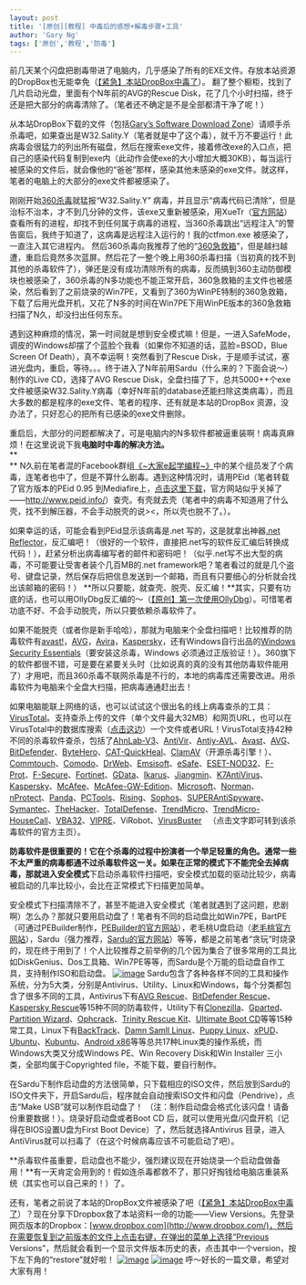 ```yaml
---
layout: post
title: '[原创][教程] 中毒后的感想+解毒步骤+工具'
author: 'Gary Ng'
tags: ['原创','教程','防毒']
---
```


前几天某个闪盘把剧毒带进了电脑内，几乎感染了所有的EXE文件。存放本站资源的DropBox也无能幸免（[【紧急】本站DropBox中毒了](http://garyngzhongbo.blogspot.com/2012/09/dropbox.html)）。
翻了整个橱柜，找到了几片启动光盘，里面有个N年前的AVG的Rescue
Disk，花了几个小时扫描，终于还是把大部分的病毒清除了。（笔者还不确定是不是全部都清干净了呢！）  
  
从本站DropBox下载的文件（包括[Gary’s Software Download
Zone](http://garyzone.tk/)）请顺手杀杀毒吧，如果查出是W32.Sality.Y（笔者就是中了这个毒），就千万不要运行！此病毒会很猛力的列出所有磁盘，然后在搜索exe文件，接着修改exe的入口点，把自己的感染代码复制到exe内（此动作会使exe的大小增加大概30KB），每当运行被感染的文件后，就会像他的“爸爸”那样，感染其他未感染的exe文件。就这样，笔者的电脑上的大部分的exe文件都被感染了。  
  
刚刚开始[360杀毒](http://sd.360.cn/)就猛报“W32.Sality.Y”
病毒，并且显示“病毒代码已清除”，但是治标不治本，才不到几分钟的文件，该exe又重新被感染，用XueTr（[官方网站](http://www.xuetr.com/?p=25)）查看所有的进程，却找不到任何属于病毒的进程，当360杀毒跳出“远程注入”的警告窗后，我终于知道了，这病毒是远程注入运行的！我的ctfmon.exe
被感染了，一直注入其它进程内。
然后360杀毒向我推荐了他的“[360急救箱](http://www.360.cn/jijiuxiang/index.html)”，但是越扫越遭，重启后竟然多次蓝屏。然后花了一整个晚上用360杀毒扫描（当初真的找不到其他的杀毒软件了），弹还是没有成功清除所有的病毒，反而搞到360主动防御模块也被感染了，360杀毒的N多功能也不能正常开启，360急救箱的主文件也被感染，然后看到了之前烧录的Win7PE，又看到了360为WinPE特制的360急救箱，下载了后用光盘开机，又花了N多的时间在Win7PE下用WinPE版本的360急救箱扫描了N久，却没扫出任何东东。  
  
遇到这种麻烦的情况，第一时间就是想到安全模式嘛！但是，一进入SafeMode，调皮的Windows却摆了个蓝脸个我看（如果你不知道的话，蓝脸=BSOD，Blue
Screen Of Death），真不幸运啊！突然看到了Rescue
Disk，于是顺手试试，塞进光盘内，重启，等待。。。终于进入了N年前用Sardu（什么来的？下面会说～）制作的Live
CD，选择了AVG Rescue
Disk，全盘扫描了下，总共5000++个exe文件被感染W32.Sality.Y病毒（幸好N年前的database还能扫除这类病毒），而且大多数的都是程序的exe文件、笔者的程序、还有就是本站的DropBox
资源，没办法了，只好忍心的把所有已感染的exe文件删除。
  
重启后，大部分的问题都解决了，可是电脑内的N多软件都被逼重装啊！病毒真麻烦！在这里说说下我**电脑时中毒的解决方法。**  
 **  
**
N久前在笔者混的Facebook群组[《~大家e起学编程~》](https://www.facebook.com/groups/179492442143038/)中的某个组员发了个病毒，连笔者也中了，但是不算什么剧毒。遇到这种情况时，请用PEid（笔者转载了官方版本的PEid
0.95
到Mediafire上，[点击这里下载](http://www.mediafire.com/?wl40w3l026l19sc)，官方网站似乎关掉了——<http://www.peid.info/>）查壳。有壳就去壳（笔者中的病毒不知道用了什么壳，找不到解压器，不会手动脱壳的说\><，所以壳也脱不了。）。  
  
如果幸运的话，可能会看到PEid显示该病毒是.net 写的，这是就拿出神器[.net
Reflector](http://www.mediafire.com/download.php?9dfffi6xdgaqoxm)，反汇编吧！（很好的一个软件，直接把.net写的软件反汇编后转换成代码！），赶紧分析出病毒编写者的邮件和密码吧！（似乎.net写不出大型的病毒，不可能要让受害者装个几百MB的.net
framework吧？笔者看过的就是几个盗号、键盘记录，然后保存后把信息发送到一个邮箱，而且有只要细心的分析就会找出该邮箱的密码！）
**所以只要能，就查壳、脱壳、反汇编！**其实，只要有功底的话，也可以用OllyDbg反汇编的～（[【原创】第一次使用OllyDbg](http://garyngzhongbo.blogspot.com/2012/09/ollydbg.html)）。可惜笔者功底不好、不会手动脱壳，所以只要依赖杀毒软件了。  
  
如果不能脱壳（或者你是新手哈哈），那就为电脑来个全盘扫描吧！比较推荐的防毒软件有[avast!](http://www.avast.com/)，[AVG](http://www.avg.com/ww-en/homepage)，[Avira](http://www.avira.com/en/index)，[Kaspersky](http://www.kaspersky.com/products)，还有Windows自行出品的[Windows
Security
Essentials](http://windows.microsoft.com/en-US/windows/products/security-essentials)（要安装这杀毒，Windows
必须通过正版验证！）。360旗下的软件都很不错，可是要在紧要关头时（比如说真的真的没有其他防毒软件能用了）才用吧，而且360杀毒不联网杀毒是不行的，本地的病毒库还需要改进。用杀毒软件为电脑来个全盘大扫描，把病毒通通赶出去！  
  
如果电脑能联上网络的话，也可以试试这个很出名的线上病毒查杀的工具：[VirusTotal](https://www.virustotal.com/)。支持查杀上传的文件（单个文件最大32MB）和网页URL，也可以在VirusTotal中的数据库搜索（[点击这边](https://www.virustotal.com/#search)）一个文件或者URL！VirusTotal支持42种不同的杀毒软件查杀，包括了[AhnLab-V3](http://www.ahnlab.com/)、[AntiVir](http://www.antivir.com/)、[Antiy-AVL](http://www.antiy.net/en/index.html)、[Avast](http://www.avast.com/index)、[AVG](http://www.avg.com/ww-en/homepage)、[BitDefender](http://www.bitdefender.com/)、[ByteHero](http://www.bytehero.com/)、[CAT-QuickHeal](http://www.quickheal.com/)、[ClamAV](http://www.clamav.net/lang/en/)（开源杀毒引擎！）、[Commtouch](http://www.commtouch.com/)、[Comodo](http://www.comodo.com/)、[DrWeb](http://www.drweb.com/?lng=en)、[Emsisoft](http://www.emsisoft.com/en/)、[eSafe](http://www.safenet-inc.com/)、[ESET-NOD32](http://www.eset.com/)、[F-Prot](http://www.f-prot.com/)、[F-Secure](http://www.f-secure.com/en/web/operators_my)、[Fortinet](http://www.fortinet.com/)、[GData](http://www.gdatasoftware.com/online-shop.html)、[Ikarus](http://www.ikarus.at/en/)、[Jiangmin](http://suzhi.jiangmin.com/)、[K7AntiVirus](http://www.k7computing.com/en/Product/k7-antivirusplus.php)、[Kaspersky](http://www.kaspersky.com/)、[McAfee](http://www.mcafee.com/us/)、[McAfee-GW-Edition](http://www.mcafee.com/us/mcafee-labs/technology/gateway-anti-malware-engine.aspx)、[Microsoft](http://windows.microsoft.com/en-US/windows/products/security-essentials)、[Norman](http://www.norman.com/)、[nProtect](http://www.nprotect.com/)、[Panda](http://www.pandasecurity.com/)、[PCTools](http://www.pctools.com/)、[Rising](http://www.rising.com.cn/)、[Sophos](http://www.sophos.com/en-us/)、[SUPERAntiSpyware](http://www.superantispyware.com/)、
[Symantec](http://www.symantec.com/index.jsp)、[TheHacker](http://www.hacksoft.com.pe/)、[TotalDefense](http://www.totaldefense.com/home.aspx)、[TrendMicro](http://www.trendmicro.com.my/)、[TrendMicro-HouseCall](http://housecall.trendmicro.com/)、[VBA32](http://www.anti-virus.by/en/index.shtml)、[VIPRE](http://www.vipreantivirus.com/)、ViRobot、[VirusBuster](http://www.virusbuster.hu/en)  
（点击文字即可转到该杀毒软件的官方主页）。  
  
**防毒软件是很重要的！它在个杀毒的过程中扮演者一个举足轻重的角色。通常一些不太严重的病毒都通不过杀毒软件这一关。**如果在正常的模式下不能完全去掉病毒，那就进入**安全模式**下启动杀毒软件扫描吧，安全模式加载的驱动比较少，病毒被启动的几率比较小，会比在正常模式下扫描更加简单。  
  
  
安全模式下扫描清除不了，甚至不能进入安全模式（笔者就遇到了这问题，悲剧啊）怎么办？那就只要用启动盘了！笔者有不同的启动盘比如Win7PE，BartPE（可通过PEBuilder制作，[PEBuilder的官方网站](http://www.nu2.nu/pebuilder/)），老毛桃U盘启动（[老毛桃官方网站](http://www.laomaotao.net/)），Sardu（强力推荐，[Sardu的官方网站](http://www.sarducd.it/)）等等，都是之前笔者“贪玩”时烧录的，现在终于用到了！个人比较推荐之前举例的几个因为集合了很多常用的工具比如DiskGenius、Dos工具箱、Win7PE等等，而Sardu是个万能的启动盘自作工具，支持制作ISO和启动盘。
[![image](http://lh5.ggpht.com/-VaMJR6TmnVQ/UEychguikKI/AAAAAAAAB5k/ZAqkOT8j8fk/image_thumb%25255B4%25255D.png?imgmax=800 "image")](http://lh4.ggpht.com/-bdKg9MWCYz8/UEycgtd9ehI/AAAAAAAAB5c/8_zZiN2_01A/s1600-h/image%25255B12%25255D.png)
Sardu包含了各种各样不同的工具和操作系统，分为5大类，分别是Antivirus、Utility、Linux和Windows，每个分类都包含了很多不同的工具，Antivirus下有[AVG
Rescue](http://www.avg.com/us-en/avg-rescue-cd)、[BitDefender
Rescue](http://download.bitdefender.com/rescue_cd/)、[Kaspersky
Rescue](http://rescuedisk.kaspersky-labs.com/rescuedisk/)等15种不同的防毒软件，Utility下有[Clonezilla](http://clonezilla.org/)、[Gparted](ttp://sourceforge.net/projects/gparted/files/gparted-live-stable/)、[Partition
Wizard](http://www.partitionwizard.com/download.html)、[Ophcrack](http://ophcrack.sourceforge.net/)、[Trinity
Rescue
Kit](http://trinityhome.org/Home/index.php?content=TRINITY_RESCUE_KIT_DOWNLOAD&front_id=12&lang=en&locale=en)、[Ultimate
Boot
CD](http://www.ultimatebootcd.com/download.html)等等15种常工具，Linux下有[BackTrack](http://www.backtrack-linux.org/downloads/)、[Damn
Samll Linux](http://www.damnsmalllinux.org/download.html)、[Puppy
Linux](http://puppylinux.org/main/Download%20Latest%20Release.htm)、[xPUD](http://www.xpud.org/download.en.html)、[Ubuntu](http://www.ubuntu.com/desktop/get-ubuntu/download)、[Kubuntu](http://draft.blogger.com/=http://www.kubuntu.org/getkubuntu)、[Android
x86](http://www.android-x86.org/download/)等等总共17种Linux类的操作系统，而Windows大类又分成Windows
PE、Win Recovery Disk和Win Installer 三小类，全部均属于Copyrighted
file，不能下载，要自行制作。  
  
在Sardu下制作启动盘的方法很简单，只下载相应的ISO文件，然后放到Sardu的ISO文件夹下，开启Sardu后，程序就会自动搜索ISO文件和闪盘（Pendrive），点击“Make
USB”就可以制作启动盘了！
（注：制作启动盘会格式化该闪盘！请备份重要数据！）。烧录好启动盘或者Boot
CD 后，就可以使用光盘/闪盘开机（记得在BIOS设置U盘为First Boot
Device）了，然后就选择Antivirus
目录，进入AntiVirus就可以扫毒了（在这个时候病毒应该不可能启动了吧）。  
  
**杀毒软件虽重要，启动盘也不能少，强烈建议现在开始烧录一个启动盘做备用！**有一天肯定会用到的！假如连杀毒都救不了，那只好掏钱给电脑店重装系统（其实也可以自己来的！）了。
  
  
还有，笔者之前说了本站的DropBox文件被感染了吧（[【紧急】本站DropBox中毒了](http://garyngzhongbo.blogspot.com/2012/09/dropbox.html)）？现在分享下Dropbox救了本站资料一命的功能——View
Versions。先登录网页版本的Dropbox：[www.dropbox.com](http://www.dropbox.com/)，然后在需要恢复到之前版本的文件上点击右键，在弹出的菜单上选择“Previous
Versions”，然后就会看到一个显示文件版本历史的表，点击其中一个version，按下左下角的“restore”就好啦！
[![image](http://lh4.ggpht.com/-nL1R0_Dr8Cw/UEycj_u43GI/AAAAAAAAB50/f4WpVyyaUrU/image_thumb%25255B2%25255D.png?imgmax=800 "image")](http://lh4.ggpht.com/-8FAcomo09VY/UEyci9rIH-I/AAAAAAAAB5o/6XvFmWyzUNw/s1600-h/image%25255B6%25255D.png)
[![image](http://lh4.ggpht.com/-9cQhiQ42fGA/UEycmYmaDxI/AAAAAAAAB6E/c2GPqudDnnc/image_thumb%25255B3%25255D.png?imgmax=800 "image")](http://lh6.ggpht.com/-EqL_Y4J5SA4/UEyckyEmykI/AAAAAAAAB54/VcGcdnSJC00/s1600-h/image%25255B9%25255D.png)
呼～好长的一篇文章，希望对大家有用！
